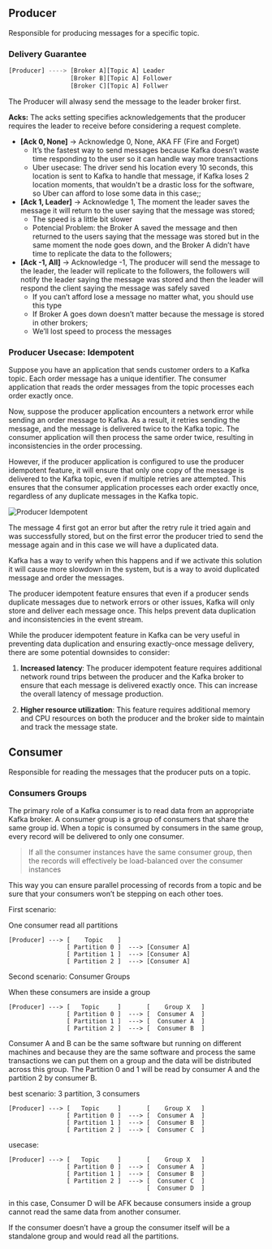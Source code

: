 ## Producer

Responsible for producing messages for a specific topic.


### Delivery Guarantee
```jsx
[Producer] ----> [Broker A][Topic A] Leader
				 [Broker B][Topic A] Follower
				 [Broker C][Topic A] Follwer
```

The Producer will alwasy send the message to the leader broker first.

**Acks:**
The acks setting specifies acknowledgements that the producer requires the leader to receive before considering a request complete.

- **[Ack 0, None]** → Acknowledge 0, None, AKA FF (Fire and Forget)
    - It’s the fastest way to send messages because Kafka doesn’t waste time responding to the user so it can handle way more transactions
    - Uber usecase: The driver send his location every 10 seconds, this location is sent to Kafka to handle that message, if Kafka loses 2 location moments, that wouldn't be a drastic loss for the software, so Uber can afford to lose some data in this case;;
- **[Ack 1, Leader]** → Acknowledge 1, The moment the leader saves the message it will return to the user saying that the message was stored;
    - The speed is a little bit slower
    - Potencial Problem: the Broker A saved the message and then returned to the users saying that the message was stored but in the same moment the node goes down, and the Broker A didn’t have time to replicate the data to the followers;
- **[Ack -1, All]** → Acknowledge -1, The producer will send the message to the leader, the leader will replicate to the followers, the followers will notify the leader saying the message was stored and then the leader will respond the client saying the message was safely saved
    - If you can’t afford lose a message no matter what, you should use this type
    - If Broker A goes down doesn’t matter because the message is stored in other brokers;
    - We’ll lost speed to process the messages


### **Producer Usecase: Idempotent**

Suppose you have an application that sends customer orders to a Kafka topic. Each order message has a unique identifier. The consumer application that reads the order messages from the topic processes each order exactly once.

Now, suppose the producer application encounters a network error while sending an order message to Kafka. As a result, it retries sending the message, and the message is delivered twice to the Kafka topic. The consumer application will then process the same order twice, resulting in inconsistencies in the order processing.

However, if the producer application is configured to use the producer idempotent feature, it will ensure that only one copy of the message is delivered to the Kafka topic, even if multiple retries are attempted. This ensures that the consumer application processes each order exactly once, regardless of any duplicate messages in the Kafka topic.

![Producer Idempotent](/Advanced-Journey/images/producer-indepotence.png)

The message 4 first got an error but after the retry rule it tried again and was successfully stored, but on the first error the producer tried to send the message again and in this case we will have a duplicated data.

Kafka has a way to verify when this happens and if we activate this solution it will cause more slowdown in the system, but is a way to avoid duplicated message and order the messages.

The producer idempotent feature ensures that even if a producer sends duplicate messages due to network errors or other issues, Kafka will only store and deliver each message once. This helps prevent data duplication and inconsistencies in the event stream.

While the producer idempotent feature in Kafka can be very useful in preventing data duplication and ensuring exactly-once message delivery, there are some potential downsides to consider:

1. **Increased latency**: The producer idempotent feature requires additional network round trips between the producer and the Kafka broker to ensure that each message is delivered exactly once. This can increase the overall latency of message production.

2. **Higher resource utilization**: This feature requires additional memory and CPU resources on both the producer and the broker side to maintain and track the message state.

## Consumer

Responsible for reading the messages that the producer puts on a topic.

### **Consumers Groups**

The primary role of a Kafka consumer is to read data from an appropriate Kafka broker. A consumer group is a group of consumers that share the same group id. When a topic is consumed by consumers in the same group, every record will be delivered to only one consumer.

> If all the consumer instances have the same consumer group, then the records will effectively be load-balanced over the consumer instances

This way you can ensure parallel processing of records from a topic and be sure that your consumers won’t be stepping on each other toes.

First scenario:

One consumer read all partitions
```
[Producer] ---> [    Topic    ]
				[ Partition 0 ]  ---> [Consumer A]
				[ Partition 1 ]  ---> [Consumer A]
				[ Partition 2 ]  ---> [Consumer A]
```

Second scenario: Consumer Groups

When these consumers are inside a group
```
[Producer] ---> [   Topic     ]       [    Group X   ]
				[ Partition 0 ]  ---> [  Consumer A  ]
				[ Partition 1 ]  ---> [  Consumer A  ]
				[ Partition 2 ]  ---> [  Consumer B  ]
```
Consumer A and B can be the same software but running on different machines and because they are the same software and process the same transactions we can put them on a group and the data will be distributed across this group.
The Partition 0 and 1 will be read by consumer A and the partition 2 by consumer B.

best scenario: 3 partition, 3 consumers
```
[Producer] ---> [   Topic     ]       [    Group X   ]
				[ Partition 0 ]  ---> [  Consumer A  ]
				[ Partition 1 ]  ---> [  Consumer B  ]
				[ Partition 2 ]  ---> [  Consumer C  ]
```

usecase:
```
[Producer] ---> [   Topic     ]       [    Group X   ]
				[ Partition 0 ]  ---> [  Consumer A  ]
				[ Partition 1 ]  ---> [  Consumer B  ]
				[ Partition 2 ]  ---> [  Consumer C  ]
									  [  Consumer D  ]
```
in this case, Consumer D will be AFK because consumers inside a group 
cannot read the same data from another consumer.

If the consumer doesn’t have a group the consumer itself will be a standalone group and would read all the partitions.